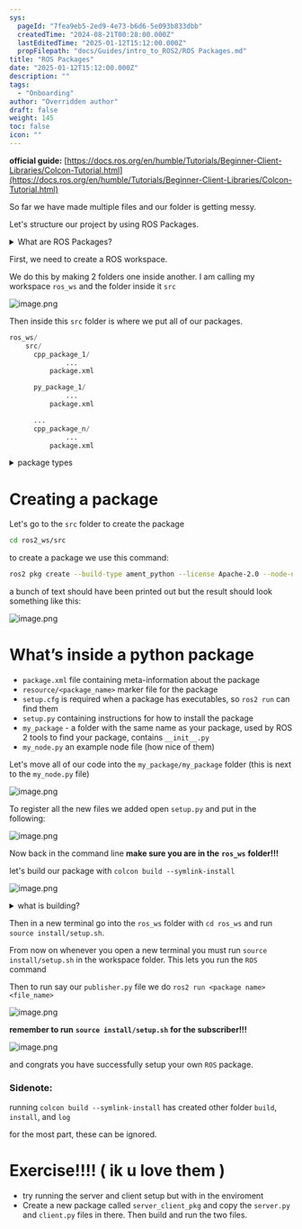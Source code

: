```yaml
---
sys:
  pageId: "7fea9eb5-2ed9-4e73-b6d6-5e093b833dbb"
  createdTime: "2024-08-21T00:28:00.000Z"
  lastEditedTime: "2025-01-12T15:12:00.000Z"
  propFilepath: "docs/Guides/intro_to_ROS2/ROS Packages.md"
title: "ROS Packages"
date: "2025-01-12T15:12:00.000Z"
description: ""
tags:
  - "Onboarding"
author: "Overridden author"
draft: false
weight: 145
toc: false
icon: ""
---
```


**official guide:** [https://docs.ros.org/en/humble/Tutorials/Beginner-Client-Libraries/Colcon-Tutorial.html](https://docs.ros.org/en/humble/Tutorials/Beginner-Client-Libraries/Colcon-Tutorial.html)

So far we have made multiple files and our folder is getting messy.

Let's structure our project by using ROS Packages.

<details>

<summary>What are ROS Packages?</summary>

ROS Packages are, as the name implies, packages of code that are highly sharable between ROS developers.

They consist of a folder, `package.xml` file, and source code

```python
      cpp_package_1/
		      ... imagine much code files here ..
          package.xml
```

</details>

First, we need to create a ROS workspace.

We do this by making 2 folders one inside another. I am calling my workspace `ros_ws` and the folder inside it `src`

![image.png](https://prod-files-secure.s3.us-west-2.amazonaws.com/d518164a-d88e-44d1-a4ee-3adb3bd8bce0/70706947-fd18-4537-a67b-e12946812d31/image.png?X-Amz-Algorithm=AWS4-HMAC-SHA256&X-Amz-Content-Sha256=UNSIGNED-PAYLOAD&X-Amz-Credential=ASIAZI2LB4662Y7UF3KI%2F20250627%2Fus-west-2%2Fs3%2Faws4_request&X-Amz-Date=20250627T004346Z&X-Amz-Expires=3600&X-Amz-Security-Token=IQoJb3JpZ2luX2VjEHEaCXVzLXdlc3QtMiJHMEUCIQDacdzxJJ%2F2EHoyvu8vm%2FNQG4owMw7FbsKWsEnA9o7HGwIgGXn2WBsa8JScktffzFryerpPm17INBBRfOcna75ErWUq%2FwMIahAAGgw2Mzc0MjMxODM4MDUiDNAq99vWwVxmYFBHeyrcAxLeI44CfYW2%2F1TzoIPjgzr1M5wA42%2Bi%2BBo%2BPKj4qkb1xwg6mGpZMqBWwQC81BcvresOy4Dz5SYipeo%2BhYEjZQuk3yNKRGR8rDgAlN2lDLcCCnTvEgkm4sjjyAWNFGTTlWvS6Q4nsQxoHaojH%2FSeSkgNfTU4VdJtkq8MSX%2FvQQKIxDzjciAuQkq9XpiCj6xxKJHuNzBTSKQJ%2FDu22i%2BDK4gbQbIe32Rbjidody67YHn%2Fr%2BwyT7KNGEI5XTuQdF8BFJjEz%2BlDZiqMPQ96IUq0rv0BT1xeGwJxhLYMyThjs1d%2FjJ42MPwQK%2F9ssPeCjajU0XPJ456wiX35EbNCJCfI%2BBMrK5zBZpFWLxvxsGAa79NEE%2BKlzQZv5%2BeSCCfYoNdTRv2g37JNfsJVWSoepCzm4AIantuBJ0lrcQcUfTzci%2FxbmbnJKhDcGkqsnXjkANRrBsWKwxcbCHGQnLu0sq7moQ7G%2F%2FnRt4fPyzyLUe25uYCIqsIONa%2Bb%2ByIZ3z8Y3zddpnQVto2io14q2zV%2BKc6%2Bq05OXZNYm8KyvE0nH2RGSV6acJzknCtpcKVw6E2aQ3q8S2IS7FlWs08wy%2FeUzp4Yz8EVUtgX%2FSFs6NoyZSybMwrlPmuIqvLs%2F24LtONQMO7L98IGOqUBdF2wdyPm9RhvTG6GNNrqbKoBfnPAdE1sSn4KdzRMSAjXdEd2OB8y%2BLbbasJXT%2B0uFj1XN2l1Y3C8i%2FWI6umZWZ9byrIvWM4OTtozrxVNgmZn2mR%2BaF7cCIHSKQwYtjTKoilJUz8ZgmskflC05wj2G4tvXsxXvOfd2HHeJi4sdYa1EMZ6yyNoW%2BAN%2Fq%2FT5vYnedtZHzpw6zYkx1M5pXMHmAkoaKdk&X-Amz-Signature=c1e2049de200584c3c4da796e1e7a164456ea869231b67245b77a5c4430147dc&X-Amz-SignedHeaders=host&x-amz-checksum-mode=ENABLED&x-id=GetObject)

Then inside this `src` folder is where we put all of our packages.

```python
ros_ws/
    src/
      cpp_package_1/
		      ...
          package.xml

      py_package_1/
		      ...
          package.xml

      ...
      cpp_package_n/
		      ...
          package.xml

```

<details>

<summary>package types</summary>

packages can be either `C++` or python.

the intern file structure is different for each but for this guide we will stick to creating python packages

</details>

# Creating a package

Let's go to the `src` folder to create the package

```bash
cd ros2_ws/src
```

to create a package we use this command:

```bash
ros2 pkg create --build-type ament_python --license Apache-2.0 --node-name my_node my_package
```

a bunch of text should have been printed out but the result should look something like this:

![image.png](https://prod-files-secure.s3.us-west-2.amazonaws.com/d518164a-d88e-44d1-a4ee-3adb3bd8bce0/e6cf1e3f-8512-4a3e-b131-079f800bf3e8/image.png?X-Amz-Algorithm=AWS4-HMAC-SHA256&X-Amz-Content-Sha256=UNSIGNED-PAYLOAD&X-Amz-Credential=ASIAZI2LB4662Y7UF3KI%2F20250627%2Fus-west-2%2Fs3%2Faws4_request&X-Amz-Date=20250627T004346Z&X-Amz-Expires=3600&X-Amz-Security-Token=IQoJb3JpZ2luX2VjEHEaCXVzLXdlc3QtMiJHMEUCIQDacdzxJJ%2F2EHoyvu8vm%2FNQG4owMw7FbsKWsEnA9o7HGwIgGXn2WBsa8JScktffzFryerpPm17INBBRfOcna75ErWUq%2FwMIahAAGgw2Mzc0MjMxODM4MDUiDNAq99vWwVxmYFBHeyrcAxLeI44CfYW2%2F1TzoIPjgzr1M5wA42%2Bi%2BBo%2BPKj4qkb1xwg6mGpZMqBWwQC81BcvresOy4Dz5SYipeo%2BhYEjZQuk3yNKRGR8rDgAlN2lDLcCCnTvEgkm4sjjyAWNFGTTlWvS6Q4nsQxoHaojH%2FSeSkgNfTU4VdJtkq8MSX%2FvQQKIxDzjciAuQkq9XpiCj6xxKJHuNzBTSKQJ%2FDu22i%2BDK4gbQbIe32Rbjidody67YHn%2Fr%2BwyT7KNGEI5XTuQdF8BFJjEz%2BlDZiqMPQ96IUq0rv0BT1xeGwJxhLYMyThjs1d%2FjJ42MPwQK%2F9ssPeCjajU0XPJ456wiX35EbNCJCfI%2BBMrK5zBZpFWLxvxsGAa79NEE%2BKlzQZv5%2BeSCCfYoNdTRv2g37JNfsJVWSoepCzm4AIantuBJ0lrcQcUfTzci%2FxbmbnJKhDcGkqsnXjkANRrBsWKwxcbCHGQnLu0sq7moQ7G%2F%2FnRt4fPyzyLUe25uYCIqsIONa%2Bb%2ByIZ3z8Y3zddpnQVto2io14q2zV%2BKc6%2Bq05OXZNYm8KyvE0nH2RGSV6acJzknCtpcKVw6E2aQ3q8S2IS7FlWs08wy%2FeUzp4Yz8EVUtgX%2FSFs6NoyZSybMwrlPmuIqvLs%2F24LtONQMO7L98IGOqUBdF2wdyPm9RhvTG6GNNrqbKoBfnPAdE1sSn4KdzRMSAjXdEd2OB8y%2BLbbasJXT%2B0uFj1XN2l1Y3C8i%2FWI6umZWZ9byrIvWM4OTtozrxVNgmZn2mR%2BaF7cCIHSKQwYtjTKoilJUz8ZgmskflC05wj2G4tvXsxXvOfd2HHeJi4sdYa1EMZ6yyNoW%2BAN%2Fq%2FT5vYnedtZHzpw6zYkx1M5pXMHmAkoaKdk&X-Amz-Signature=4f2c0bb46b3be2ee524471c7a58b75600ed945e10a67efdc2dadd5a5406c669d&X-Amz-SignedHeaders=host&x-amz-checksum-mode=ENABLED&x-id=GetObject)

# What’s inside a python package

- `package.xml` file containing meta-information about the package
- `resource/<package_name>` marker file for the package
- `setup.cfg` is required when a package has executables, so `ros2 run` can find them
- `setup.py` containing instructions for how to install the package
- `my_package` - a folder with the same name as your package, used by ROS 2 tools to find your package, contains `__init__.py`
- `my_node.py` an example node file (how nice of them)

Let's move all of our code into the `my_package/my_package` folder (this is next to the `my_node.py` file)

![image.png](https://prod-files-secure.s3.us-west-2.amazonaws.com/d518164a-d88e-44d1-a4ee-3adb3bd8bce0/9ce58f11-0da9-4d3e-b86d-506a9685d378/image.png?X-Amz-Algorithm=AWS4-HMAC-SHA256&X-Amz-Content-Sha256=UNSIGNED-PAYLOAD&X-Amz-Credential=ASIAZI2LB4662Y7UF3KI%2F20250627%2Fus-west-2%2Fs3%2Faws4_request&X-Amz-Date=20250627T004346Z&X-Amz-Expires=3600&X-Amz-Security-Token=IQoJb3JpZ2luX2VjEHEaCXVzLXdlc3QtMiJHMEUCIQDacdzxJJ%2F2EHoyvu8vm%2FNQG4owMw7FbsKWsEnA9o7HGwIgGXn2WBsa8JScktffzFryerpPm17INBBRfOcna75ErWUq%2FwMIahAAGgw2Mzc0MjMxODM4MDUiDNAq99vWwVxmYFBHeyrcAxLeI44CfYW2%2F1TzoIPjgzr1M5wA42%2Bi%2BBo%2BPKj4qkb1xwg6mGpZMqBWwQC81BcvresOy4Dz5SYipeo%2BhYEjZQuk3yNKRGR8rDgAlN2lDLcCCnTvEgkm4sjjyAWNFGTTlWvS6Q4nsQxoHaojH%2FSeSkgNfTU4VdJtkq8MSX%2FvQQKIxDzjciAuQkq9XpiCj6xxKJHuNzBTSKQJ%2FDu22i%2BDK4gbQbIe32Rbjidody67YHn%2Fr%2BwyT7KNGEI5XTuQdF8BFJjEz%2BlDZiqMPQ96IUq0rv0BT1xeGwJxhLYMyThjs1d%2FjJ42MPwQK%2F9ssPeCjajU0XPJ456wiX35EbNCJCfI%2BBMrK5zBZpFWLxvxsGAa79NEE%2BKlzQZv5%2BeSCCfYoNdTRv2g37JNfsJVWSoepCzm4AIantuBJ0lrcQcUfTzci%2FxbmbnJKhDcGkqsnXjkANRrBsWKwxcbCHGQnLu0sq7moQ7G%2F%2FnRt4fPyzyLUe25uYCIqsIONa%2Bb%2ByIZ3z8Y3zddpnQVto2io14q2zV%2BKc6%2Bq05OXZNYm8KyvE0nH2RGSV6acJzknCtpcKVw6E2aQ3q8S2IS7FlWs08wy%2FeUzp4Yz8EVUtgX%2FSFs6NoyZSybMwrlPmuIqvLs%2F24LtONQMO7L98IGOqUBdF2wdyPm9RhvTG6GNNrqbKoBfnPAdE1sSn4KdzRMSAjXdEd2OB8y%2BLbbasJXT%2B0uFj1XN2l1Y3C8i%2FWI6umZWZ9byrIvWM4OTtozrxVNgmZn2mR%2BaF7cCIHSKQwYtjTKoilJUz8ZgmskflC05wj2G4tvXsxXvOfd2HHeJi4sdYa1EMZ6yyNoW%2BAN%2Fq%2FT5vYnedtZHzpw6zYkx1M5pXMHmAkoaKdk&X-Amz-Signature=581d909dcbbedd27081877ed619ba1bc3243b5358d90c005150ec122aa2d31b8&X-Amz-SignedHeaders=host&x-amz-checksum-mode=ENABLED&x-id=GetObject)

To register all the new files we added open `setup.py` and put in the following:

![image.png](https://prod-files-secure.s3.us-west-2.amazonaws.com/d518164a-d88e-44d1-a4ee-3adb3bd8bce0/1cd7c262-4cae-4496-9d75-c178537d24a2/image.png?X-Amz-Algorithm=AWS4-HMAC-SHA256&X-Amz-Content-Sha256=UNSIGNED-PAYLOAD&X-Amz-Credential=ASIAZI2LB4662Y7UF3KI%2F20250627%2Fus-west-2%2Fs3%2Faws4_request&X-Amz-Date=20250627T004346Z&X-Amz-Expires=3600&X-Amz-Security-Token=IQoJb3JpZ2luX2VjEHEaCXVzLXdlc3QtMiJHMEUCIQDacdzxJJ%2F2EHoyvu8vm%2FNQG4owMw7FbsKWsEnA9o7HGwIgGXn2WBsa8JScktffzFryerpPm17INBBRfOcna75ErWUq%2FwMIahAAGgw2Mzc0MjMxODM4MDUiDNAq99vWwVxmYFBHeyrcAxLeI44CfYW2%2F1TzoIPjgzr1M5wA42%2Bi%2BBo%2BPKj4qkb1xwg6mGpZMqBWwQC81BcvresOy4Dz5SYipeo%2BhYEjZQuk3yNKRGR8rDgAlN2lDLcCCnTvEgkm4sjjyAWNFGTTlWvS6Q4nsQxoHaojH%2FSeSkgNfTU4VdJtkq8MSX%2FvQQKIxDzjciAuQkq9XpiCj6xxKJHuNzBTSKQJ%2FDu22i%2BDK4gbQbIe32Rbjidody67YHn%2Fr%2BwyT7KNGEI5XTuQdF8BFJjEz%2BlDZiqMPQ96IUq0rv0BT1xeGwJxhLYMyThjs1d%2FjJ42MPwQK%2F9ssPeCjajU0XPJ456wiX35EbNCJCfI%2BBMrK5zBZpFWLxvxsGAa79NEE%2BKlzQZv5%2BeSCCfYoNdTRv2g37JNfsJVWSoepCzm4AIantuBJ0lrcQcUfTzci%2FxbmbnJKhDcGkqsnXjkANRrBsWKwxcbCHGQnLu0sq7moQ7G%2F%2FnRt4fPyzyLUe25uYCIqsIONa%2Bb%2ByIZ3z8Y3zddpnQVto2io14q2zV%2BKc6%2Bq05OXZNYm8KyvE0nH2RGSV6acJzknCtpcKVw6E2aQ3q8S2IS7FlWs08wy%2FeUzp4Yz8EVUtgX%2FSFs6NoyZSybMwrlPmuIqvLs%2F24LtONQMO7L98IGOqUBdF2wdyPm9RhvTG6GNNrqbKoBfnPAdE1sSn4KdzRMSAjXdEd2OB8y%2BLbbasJXT%2B0uFj1XN2l1Y3C8i%2FWI6umZWZ9byrIvWM4OTtozrxVNgmZn2mR%2BaF7cCIHSKQwYtjTKoilJUz8ZgmskflC05wj2G4tvXsxXvOfd2HHeJi4sdYa1EMZ6yyNoW%2BAN%2Fq%2FT5vYnedtZHzpw6zYkx1M5pXMHmAkoaKdk&X-Amz-Signature=a843ea495404348b7522aad90dc4cd1ce4aa66d6309d09e303f6d31b2e791bdc&X-Amz-SignedHeaders=host&x-amz-checksum-mode=ENABLED&x-id=GetObject)

Now back in the command line **make sure you are in the** **`ros_ws`** **folder!!!**

let's build our package with `colcon build --symlink-install`

![image.png](https://prod-files-secure.s3.us-west-2.amazonaws.com/d518164a-d88e-44d1-a4ee-3adb3bd8bce0/2f2a0d27-b173-48fd-b189-5f5c0ce65619/image.png?X-Amz-Algorithm=AWS4-HMAC-SHA256&X-Amz-Content-Sha256=UNSIGNED-PAYLOAD&X-Amz-Credential=ASIAZI2LB4662Y7UF3KI%2F20250627%2Fus-west-2%2Fs3%2Faws4_request&X-Amz-Date=20250627T004346Z&X-Amz-Expires=3600&X-Amz-Security-Token=IQoJb3JpZ2luX2VjEHEaCXVzLXdlc3QtMiJHMEUCIQDacdzxJJ%2F2EHoyvu8vm%2FNQG4owMw7FbsKWsEnA9o7HGwIgGXn2WBsa8JScktffzFryerpPm17INBBRfOcna75ErWUq%2FwMIahAAGgw2Mzc0MjMxODM4MDUiDNAq99vWwVxmYFBHeyrcAxLeI44CfYW2%2F1TzoIPjgzr1M5wA42%2Bi%2BBo%2BPKj4qkb1xwg6mGpZMqBWwQC81BcvresOy4Dz5SYipeo%2BhYEjZQuk3yNKRGR8rDgAlN2lDLcCCnTvEgkm4sjjyAWNFGTTlWvS6Q4nsQxoHaojH%2FSeSkgNfTU4VdJtkq8MSX%2FvQQKIxDzjciAuQkq9XpiCj6xxKJHuNzBTSKQJ%2FDu22i%2BDK4gbQbIe32Rbjidody67YHn%2Fr%2BwyT7KNGEI5XTuQdF8BFJjEz%2BlDZiqMPQ96IUq0rv0BT1xeGwJxhLYMyThjs1d%2FjJ42MPwQK%2F9ssPeCjajU0XPJ456wiX35EbNCJCfI%2BBMrK5zBZpFWLxvxsGAa79NEE%2BKlzQZv5%2BeSCCfYoNdTRv2g37JNfsJVWSoepCzm4AIantuBJ0lrcQcUfTzci%2FxbmbnJKhDcGkqsnXjkANRrBsWKwxcbCHGQnLu0sq7moQ7G%2F%2FnRt4fPyzyLUe25uYCIqsIONa%2Bb%2ByIZ3z8Y3zddpnQVto2io14q2zV%2BKc6%2Bq05OXZNYm8KyvE0nH2RGSV6acJzknCtpcKVw6E2aQ3q8S2IS7FlWs08wy%2FeUzp4Yz8EVUtgX%2FSFs6NoyZSybMwrlPmuIqvLs%2F24LtONQMO7L98IGOqUBdF2wdyPm9RhvTG6GNNrqbKoBfnPAdE1sSn4KdzRMSAjXdEd2OB8y%2BLbbasJXT%2B0uFj1XN2l1Y3C8i%2FWI6umZWZ9byrIvWM4OTtozrxVNgmZn2mR%2BaF7cCIHSKQwYtjTKoilJUz8ZgmskflC05wj2G4tvXsxXvOfd2HHeJi4sdYa1EMZ6yyNoW%2BAN%2Fq%2FT5vYnedtZHzpw6zYkx1M5pXMHmAkoaKdk&X-Amz-Signature=d34dd8ae4dcd58bdebbcf32221303d2310f2cbfae03581f32a1f398ade66a42c&X-Amz-SignedHeaders=host&x-amz-checksum-mode=ENABLED&x-id=GetObject)

<details>

<summary>what is building?</summary>

if you are a CS major at Rose-Hulman you will learn the answer to this in CSSE132

but TLDR; is it combines all the code files into one program that can be run easily 

</details>

Then in a new terminal go into the `ros_ws` folder with `cd ros_ws` and run `source install/setup.sh`. 

From now on whenever you open a new terminal you must run `source install/setup.sh` in the workspace folder. This lets you run the `ROS` command

Then to run say our `publisher.py` file we do `ros2 run <package name> <file_name>`

![image.png](https://prod-files-secure.s3.us-west-2.amazonaws.com/d518164a-d88e-44d1-a4ee-3adb3bd8bce0/4f4b1219-3a44-4632-aa0a-ce3471699f59/image.png?X-Amz-Algorithm=AWS4-HMAC-SHA256&X-Amz-Content-Sha256=UNSIGNED-PAYLOAD&X-Amz-Credential=ASIAZI2LB4662Y7UF3KI%2F20250627%2Fus-west-2%2Fs3%2Faws4_request&X-Amz-Date=20250627T004346Z&X-Amz-Expires=3600&X-Amz-Security-Token=IQoJb3JpZ2luX2VjEHEaCXVzLXdlc3QtMiJHMEUCIQDacdzxJJ%2F2EHoyvu8vm%2FNQG4owMw7FbsKWsEnA9o7HGwIgGXn2WBsa8JScktffzFryerpPm17INBBRfOcna75ErWUq%2FwMIahAAGgw2Mzc0MjMxODM4MDUiDNAq99vWwVxmYFBHeyrcAxLeI44CfYW2%2F1TzoIPjgzr1M5wA42%2Bi%2BBo%2BPKj4qkb1xwg6mGpZMqBWwQC81BcvresOy4Dz5SYipeo%2BhYEjZQuk3yNKRGR8rDgAlN2lDLcCCnTvEgkm4sjjyAWNFGTTlWvS6Q4nsQxoHaojH%2FSeSkgNfTU4VdJtkq8MSX%2FvQQKIxDzjciAuQkq9XpiCj6xxKJHuNzBTSKQJ%2FDu22i%2BDK4gbQbIe32Rbjidody67YHn%2Fr%2BwyT7KNGEI5XTuQdF8BFJjEz%2BlDZiqMPQ96IUq0rv0BT1xeGwJxhLYMyThjs1d%2FjJ42MPwQK%2F9ssPeCjajU0XPJ456wiX35EbNCJCfI%2BBMrK5zBZpFWLxvxsGAa79NEE%2BKlzQZv5%2BeSCCfYoNdTRv2g37JNfsJVWSoepCzm4AIantuBJ0lrcQcUfTzci%2FxbmbnJKhDcGkqsnXjkANRrBsWKwxcbCHGQnLu0sq7moQ7G%2F%2FnRt4fPyzyLUe25uYCIqsIONa%2Bb%2ByIZ3z8Y3zddpnQVto2io14q2zV%2BKc6%2Bq05OXZNYm8KyvE0nH2RGSV6acJzknCtpcKVw6E2aQ3q8S2IS7FlWs08wy%2FeUzp4Yz8EVUtgX%2FSFs6NoyZSybMwrlPmuIqvLs%2F24LtONQMO7L98IGOqUBdF2wdyPm9RhvTG6GNNrqbKoBfnPAdE1sSn4KdzRMSAjXdEd2OB8y%2BLbbasJXT%2B0uFj1XN2l1Y3C8i%2FWI6umZWZ9byrIvWM4OTtozrxVNgmZn2mR%2BaF7cCIHSKQwYtjTKoilJUz8ZgmskflC05wj2G4tvXsxXvOfd2HHeJi4sdYa1EMZ6yyNoW%2BAN%2Fq%2FT5vYnedtZHzpw6zYkx1M5pXMHmAkoaKdk&X-Amz-Signature=074a999ccc8f5ca586b5c065b33fb15023ab623ec90fd0ef616dc30eb01d2b9f&X-Amz-SignedHeaders=host&x-amz-checksum-mode=ENABLED&x-id=GetObject)

**remember to run** **`source install/setup.sh`** **for the subscriber!!!**

![image.png](https://prod-files-secure.s3.us-west-2.amazonaws.com/d518164a-d88e-44d1-a4ee-3adb3bd8bce0/02121119-dad4-49ec-8356-c956108b4243/image.png?X-Amz-Algorithm=AWS4-HMAC-SHA256&X-Amz-Content-Sha256=UNSIGNED-PAYLOAD&X-Amz-Credential=ASIAZI2LB4662Y7UF3KI%2F20250627%2Fus-west-2%2Fs3%2Faws4_request&X-Amz-Date=20250627T004346Z&X-Amz-Expires=3600&X-Amz-Security-Token=IQoJb3JpZ2luX2VjEHEaCXVzLXdlc3QtMiJHMEUCIQDacdzxJJ%2F2EHoyvu8vm%2FNQG4owMw7FbsKWsEnA9o7HGwIgGXn2WBsa8JScktffzFryerpPm17INBBRfOcna75ErWUq%2FwMIahAAGgw2Mzc0MjMxODM4MDUiDNAq99vWwVxmYFBHeyrcAxLeI44CfYW2%2F1TzoIPjgzr1M5wA42%2Bi%2BBo%2BPKj4qkb1xwg6mGpZMqBWwQC81BcvresOy4Dz5SYipeo%2BhYEjZQuk3yNKRGR8rDgAlN2lDLcCCnTvEgkm4sjjyAWNFGTTlWvS6Q4nsQxoHaojH%2FSeSkgNfTU4VdJtkq8MSX%2FvQQKIxDzjciAuQkq9XpiCj6xxKJHuNzBTSKQJ%2FDu22i%2BDK4gbQbIe32Rbjidody67YHn%2Fr%2BwyT7KNGEI5XTuQdF8BFJjEz%2BlDZiqMPQ96IUq0rv0BT1xeGwJxhLYMyThjs1d%2FjJ42MPwQK%2F9ssPeCjajU0XPJ456wiX35EbNCJCfI%2BBMrK5zBZpFWLxvxsGAa79NEE%2BKlzQZv5%2BeSCCfYoNdTRv2g37JNfsJVWSoepCzm4AIantuBJ0lrcQcUfTzci%2FxbmbnJKhDcGkqsnXjkANRrBsWKwxcbCHGQnLu0sq7moQ7G%2F%2FnRt4fPyzyLUe25uYCIqsIONa%2Bb%2ByIZ3z8Y3zddpnQVto2io14q2zV%2BKc6%2Bq05OXZNYm8KyvE0nH2RGSV6acJzknCtpcKVw6E2aQ3q8S2IS7FlWs08wy%2FeUzp4Yz8EVUtgX%2FSFs6NoyZSybMwrlPmuIqvLs%2F24LtONQMO7L98IGOqUBdF2wdyPm9RhvTG6GNNrqbKoBfnPAdE1sSn4KdzRMSAjXdEd2OB8y%2BLbbasJXT%2B0uFj1XN2l1Y3C8i%2FWI6umZWZ9byrIvWM4OTtozrxVNgmZn2mR%2BaF7cCIHSKQwYtjTKoilJUz8ZgmskflC05wj2G4tvXsxXvOfd2HHeJi4sdYa1EMZ6yyNoW%2BAN%2Fq%2FT5vYnedtZHzpw6zYkx1M5pXMHmAkoaKdk&X-Amz-Signature=13dbca4f18573407d614da75b823fc045a40a45ff3a5c02ec1a94ca6c4d14b28&X-Amz-SignedHeaders=host&x-amz-checksum-mode=ENABLED&x-id=GetObject)

and congrats you have successfully setup your own `ROS` package.

### Sidenote:

running `colcon build --symlink-install` has created other folder `build`, `install`, and `log`

for the most part, these can be ignored.

# Exercise!!!! ( ik u love them )

- try running the server and client setup but with in the enviroment
- Create a new package called `server_client_pkg` and copy the `server.py` and `client.py` files in there. Then build and run the two files.
